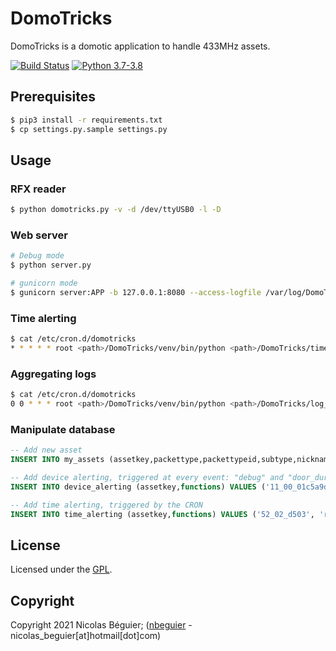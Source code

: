 # DomoTricks
DomoTricks is a domotic application to handle 433MHz assets.

[![Build Status](https://travis-ci.org/nbeguier/DomoTricks.svg?branch=master)](https://travis-ci.org/nbeguier/DomoTricks) [![Python 3.7-3.8](https://img.shields.io/badge/python-3.7|3.8-green.svg)](https://www.python.org/)

## Prerequisites

```bash
$ pip3 install -r requirements.txt
$ cp settings.py.sample settings.py
```

## Usage

### RFX reader

```bash
$ python domotricks.py -v -d /dev/ttyUSB0 -l -D
```

### Web server

```bash
# Debug mode
$ python server.py

# gunicorn mode
$ gunicorn server:APP -b 127.0.0.1:8080 --access-logfile /var/log/DomoTricks.log --error-logfile /var/log/DomoTricks-error.log
```

### Time alerting

```bash
$ cat /etc/cron.d/domotricks
* * * * * root <path>/DomoTricks/venv/bin/python <path>/DomoTricks/time_alerting.py 2>&1 | logger -t domotricks_time_alerting
```

### Aggregating logs

```bash
$ cat /etc/cron.d/domotricks
0 0 * * * root <path>/DomoTricks/venv/bin/python <path>/DomoTricks/log_aggregator.py 2>&1 | logger -t domotricks_log_aggregator
```

### Manipulate database

```sql
-- Add new asset
INSERT INTO my_assets (assetkey,packettype,packettypeid,subtype,nickname) VALUES ('11_00_01c5a9da_10', 'Lighting2', '11', '00', 'Front door');

-- Add device alerting, triggered at every event: "debug" and "door_during_holidays"
INSERT INTO device_alerting (assetkey,functions) VALUES ('11_00_01c5a9da_10', 'debug|door_during_holidays');

-- Add time alerting, triggered by the CRON
INSERT INTO time_alerting (assetkey,functions) VALUES ('52_02_d503', 'report_temperature:08:00');
```

## License
Licensed under the [GPL](https://github.com/nbeguier/DomoTricks/blob/master/LICENSE).

## Copyright
Copyright 2021 Nicolas Béguier; ([nbeguier](https://beguier.eu/nicolas/) - nicolas_beguier[at]hotmail[dot]com)
